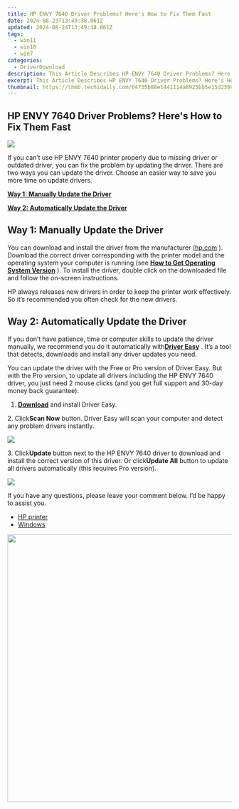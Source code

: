 ```yaml
---
title: HP ENVY 7640 Driver Problems? Here's How to Fix Them Fast
date: 2024-08-23T13:49:38.061Z
updated: 2024-08-24T13:49:38.061Z
tags:
  - win11
  - win10
  - win7
categories:
  - DriverDownload
description: This Article Describes HP ENVY 7640 Driver Problems? Here's How to Fix Them Fast
excerpt: This Article Describes HP ENVY 7640 Driver Problems? Here's How to Fix Them Fast
thumbnail: https://thmb.techidaily.com/04735b88e1441114a8925bb5e15d2369f293d2c3a93400105413a698d6a65c62.jpg
---
```


## HP ENVY 7640 Driver Problems? Here's How to Fix Them Fast

![](https://images.drivereasy.com/wp-content/uploads/2017/08/img_598020f5aa6b1.jpg)

 If you can’t use HP ENVY 7640 printer properly due to missing driver or outdated driver, you can fix the problem by updating the driver. There are two ways you can update the driver. Choose an easier way to save you more time on update drivers.

**[Way 1: Manually Update the Driver](https://tools.techidaily.com/drivereasy/download/)**

**[Way 2: Automatically Update the Driver](https://tools.techidaily.com/drivereasy/download/)**

##  Way 1: Manually Update the Driver

 You can download and install the driver from the manufacturer ([hp.com](http://www8.hp.com) ). Download the correct driver corresponding with the printer model and the operating system your computer is running (see **[How to Get Operating System Version](https://tools.techidaily.com/drivereasy/download/)**  ). To install the driver, double click on the downloaded file and follow the on-screen instructions.

 HP always releases new drivers in order to keep the printer work effectively. So it’s recommended you often check for the new drivers.

##  Way 2: Automatically Update the Driver

 If you don’t have patience, time or computer skills to update the driver manually, we recommend you do it automatically with[**Driver Easy**](https://tools.techidaily.com/drivereasy/download/) . It’s a tool that detects, downloads and install any driver updates you need.

 You can update the driver with the Free or Pro version of Driver Easy. But with the Pro version, to update all drivers including the HP ENVY 7640 driver, you just need 2 mouse clicks (and you get full support and 30-day money back guarantee).

 1. **[Download](https://tools.techidaily.com/drivereasy/download/)**  and install Driver Easy.

 2\. Click**Scan Now** button. Driver Easy will scan your computer and detect any problem drivers instantly.

![](https://images.drivereasy.com/wp-content/uploads/2017/08/img_598030c023837.png)

 3\. Click**Update** button next to the HP ENVY 7640 driver to download and install the correct version of this driver. Or click**Update All** button to update all drivers automatically (this requires Pro version).

![](https://images.drivereasy.com/wp-content/uploads/2017/08/img_59803380cac5a.jpg)

 If you have any questions, please leave your comment below. I’d be happy to assist you.

* [HP printer](https://tools.techidaily.com/drivereasy/download/)
* [Windows](https://tools.techidaily.com/drivereasy/download/)

<ins class="adsbygoogle"
     style="display:block"
     data-ad-format="autorelaxed"
     data-ad-client="ca-pub-7571918770474297"
     data-ad-slot="1223367746"></ins>



<ins class="adsbygoogle"
     style="display:block"
     data-ad-client="ca-pub-7571918770474297"
     data-ad-slot="8358498916"
     data-ad-format="auto"
     data-full-width-responsive="true"></ins>



<!-- affiliate ads begin -->
<a href="https://appsumo.8odi.net/c/5597632/2075475/7443" target="_top" id="2075475"><img src="//a.impactradius-go.com/display-ad/7443-2075475" border="0" alt="" width="1200" height="600"/></a><img height="0" width="0" src="https://appsumo.8odi.net/i/5597632/2075475/7443" style="position:absolute;visibility:hidden;" border="0" />
<!-- affiliate ads end -->